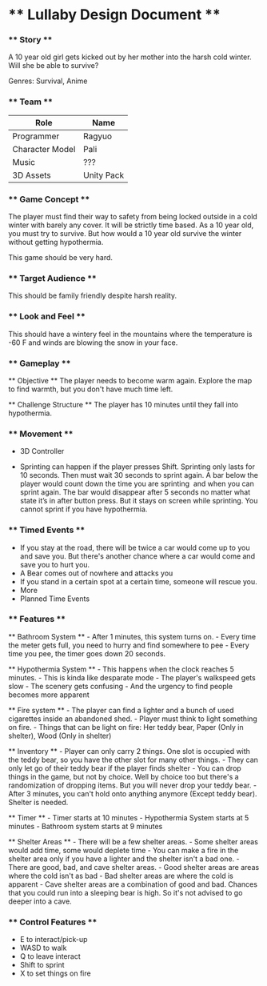 # ** Lullaby Design Document **


### ** Story **

A 10 year old girl gets kicked out by her mother into the harsh cold winter. Will she be able to survive?

Genres: Survival, Anime

### ** Team **
| Role | Name| 
| ----------- | ----------- | 
| Programmer | Ragyuo | 
| Character Model | Pali |
| Music | ??? |
| 3D Assets | Unity Pack |

### ** Game Concept **
The player must find their way to safety from being locked outside in a cold winter with barely any cover. It will be strictly time based. As a 10 year old, you must try to survive. But how would a 10 year old survive the winter without getting hypothermia.

This game should be very hard.

### ** Target Audience **
This should be family friendly despite harsh reality.

### ** Look and Feel **

This should have a wintery feel in the mountains where the temperature is -60 F and winds are blowing the snow in your face.

### ** Gameplay **

** Objective **
	The player needs to become warm again. Explore the map to find warmth, but you don't have much time left.

** Challenge Structure **
	The player has 10 minutes until they fall into hypothermia.

### ** Movement **

-   3D Controller

-   Sprinting can happen if the player presses Shift. Sprinting only lasts for 10 seconds. Then must wait 30 seconds to sprint again. A bar below the player would count down the time you are sprinting  and when you can sprint again. The bar would disappear after 5 seconds no matter what state it’s in after button press. But it stays on screen while sprinting. You cannot sprint if you have hypothermia.

### ** Timed Events **
- If you stay at the road, there will be twice a car would come up to you and save you. But there's another chance where a car would come and save you to hurt you. 
- A Bear comes out of nowhere and attacks you
- If you stand in a certain spot at a certain time, someone will rescue you.
- More 
- Planned Time Events

### ** Features **

** Bathroom System **
		- After 1 minutes, this system turns on.
		- Every time the meter gets full, you need to hurry and find somewhere to pee
		- Every time you pee, the timer goes down 20 seconds.


** Hypothermia System **
		- This happens when the clock reaches 5 minutes.
		- This is kinda like desparate mode
		- The player's walkspeed gets slow
		- The scenery gets confusing
		- And the urgency to find people becomes more apparent

** Fire system **
		- The player can find a lighter and a bunch of used cigarettes inside an abandoned shed. 
		- Player must think to light something on fire.
		- Things that can be light on fire: Her teddy bear, Paper (Only in shelter), Wood (Only in shelter)

** Inventory **
		- Player can only carry 2 things. One slot is occupied with the teddy bear, so you have the other slot for many other things.
		- They can only let go of their teddy bear if the player finds shelter
		- You can drop things in the game, but not by choice. Well by choice too but there's a randomization of dropping items. But you will never drop your teddy bear.
		- After 3 minutes, you can't hold onto anything anymore (Except teddy bear). Shelter is needed.

** Timer **
		- Timer starts at 10 minutes
		- Hypothermia System starts at 5 minutes
		- Bathroom system starts at 9 minutes

** Shelter Areas **
		- There will be a few shelter areas.
		- Some shelter areas would add time, some would deplete time
		- You can make a fire in the shelter area only if you have a lighter and the shelter isn't a bad one.
		- There are good, bad, and cave shelter areas. 
		- Good shelter areas are areas where the cold isn't as bad
		- Bad shelter areas are where the cold is apparent
		- Cave shelter areas are a combination of good and bad. Chances that you could run into a sleeping bear is high. So it's not advised to go deeper into a cave.
		

### ** Control Features **

- E to interact/pick-up
- WASD to walk
- Q to leave interact
- Shift to sprint
- X to set things on fire


